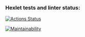 ### Hexlet tests and linter status:
[![Actions Status](https://github.com/dosTequilas/frontend-project-lvl3/workflows/hexlet-check/badge.svg)](https://github.com/dosTequilas/frontend-project-lvl3/actions)

[![Maintainability](https://api.codeclimate.com/v1/badges/534c98b4272140f3e444/maintainability)](https://codeclimate.com/github/dosTequilas/frontend-project-lvl3/maintainability)